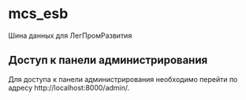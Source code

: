 # mcs_esb
Шина данных для ЛегПромРазвития

## Доступ к панели администрирования
Для доступа к панели администрирования необходимо перейти по адресу http://localhost:8000/admin/.

